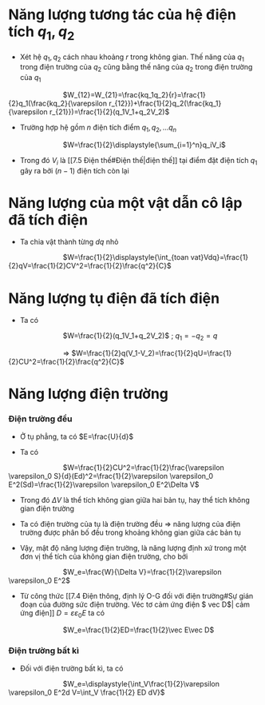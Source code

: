 
# Năng lượng tương tác của hệ điện tích $q_1, q_2$ 

- Xét hệ $q_1, q_2$ cách nhau khoảng $r$ trong không gian. Thế năng của $q_1$ trong điện trường của $q_2$  cũng bằng thế năng của $q_2$ trong điện trường của $q_1$

$\hspace{3cm}$$W_{12}=W_{21}=\frac{kq_1q_2}{r}=\frac{1}{2}q_1(\frac{kq_2}{\varepsilon r_{12}})+\frac{1}{2}q_2(\frac{kq_1}{\varepsilon r_{21}})=\frac{1}{2}(q_1V_1+q_2V_2)$ 

- Trường hợp hệ gồm $n$ điện tích điểm $q_1, q_2,...q_n$ 

$\hspace{3cm}$$W=\frac{1}{2}\displaystyle{\sum_{i=1}^n}q_iV_i$

- Trong đó $V_i$ là [[7.5 Điện thế#Điện thế|điện thế]] tại điểm đặt điện tích $q_1$ gây ra bởi $(n-1)$ điện tích còn lại

# Năng lượng của một vật dẫn cô lập đã tích điện

- Ta chia vật thành từng $dq$ nhỏ

$\hspace{3cm}$$W=\frac{1}{2}\displaystyle{\int_{toan vat}Vdq}=\frac{1}{2}qV=\frac{1}{2}CV^2=\frac{1}{2}\frac{q^2}{C}$ 

# Năng lượng tụ điện đã tích điện

- Ta có

$\hspace{3cm}$$W=\frac{1}{2}(q_1V_1+q_2V_2)$ ;  $q_1=-q_2=q$  

$\hspace{3cm}$$\Rightarrow$ $W=\frac{1}{2}q(V_1-V_2)=\frac{1}{2}qU=\frac{1}{2}CU^2=\frac{1}{2}\frac{q^2}{C}$ 

# Năng lượng điện trường

### Điện trường đều

- Ở tụ phẳng, ta có $E=\frac{U}{d}$ 

- Ta có

$\hspace{3cm}$$W=\frac{1}{2}CU^2=\frac{1}{2}\frac{\varepsilon \varepsilon_0 S}{d}(Ed)^2=\frac{1}{2}\varepsilon \varepsilon_0 E^2(Sd)=\frac{1}{2}\varepsilon \varepsilon_0 E^2\Delta V$ 

- Trong đó $\Delta V$ là thể tích không gian giữa hai bản tụ, hay thể tích không gian điện trường

- Ta có điện trường của tụ là điện trường đều $\Rightarrow$ năng lượng của điện trường được phân bố đều trong khoảng không gian giữa các bản tụ

- Vậy, mật độ năng lượng điện trường, là năng lượng định xứ trong một đơn vị thể tích của không gian điện trường, cho bởi

$\hspace{3cm}$$W_e=\frac{W}{\Delta V}=\frac{1}{2}\varepsilon \varepsilon_0 E^2$

- Từ công thức [[7.4 Điện thông, định lý O-G đối với điện trường#Sự gián đoạn của đường sức điện trường. Véc tơ cảm ứng điện $ vec D$| cảm ứng điện]] $D=\varepsilon \varepsilon_0 E$ ta có

$\hspace{3cm}$$W_e=\frac{1}{2}ED=\frac{1}{2}\vec E\vec D$ 

### Điện trường bất kì

- Đối với điện trường bất kì, ta có

$\hspace{3cm}$$W_e=\displaystyle{\int_V\frac{1}{2}\varepsilon \varepsilon_0 E^2d V=\int_V \frac{1}{2} ED dV}$   